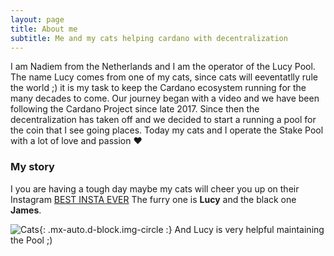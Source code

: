 ```yaml
---
layout: page
title: About me
subtitle: Me and my cats helping cardano with decentralization
---
```


I am Nadiem from the Netherlands and I am the operator of the Lucy Pool. The name Lucy comes from one of my cats, since cats will eeventatlly rule the world ;) it is my task to keep the Cardano ecosystem running for the many decades to come. Our journey began with a video and we have been following the Cardano Project since late 2017. Since then the decentralization has taken off and we decided to start a running a pool for the coin that I see going places. Today my cats and I operate the Stake Pool with a lot of love and passion ❤️ 

### My story

I you are having a tough day maybe my cats will cheer you up on their Instagram [BEST INSTA EVER](https://www.instagram.com/kingjames_princesslucy) The furry one is **Lucy** and the black one **James**.

![Cats](/assets/img/LucyHelp.jpg){: .mx-auto.d-block.img-circle :}
And Lucy is very helpful maintaining the Pool ;)
